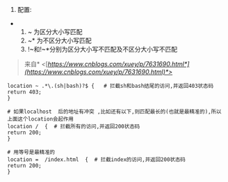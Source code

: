 1. 配置:

- 1.  ~ 为区分大小写匹配
  2.  ~* 为不区分大小写匹配
  3.  !~和!~*分别为区分大小写不匹配及不区分大小写不匹配

> 来自* *<*[*https://www.cnblogs.com/xuey/p/7631690.html*](https://www.cnblogs.com/xuey/p/7631690.html)*>*



```
location ~ .*\.(sh|bash)?$ {   # 拦截sh和bash结尾的访问,并返回403状态码
return 403;
}
 
# 如果localhost  后的地址有冲突 ,比如还有以下,则匹配最长的(也就是最精准的),所以上面这个location会起作用
location /  {  # 拦截所有的访问,并返回200状态码
return 200;
}
 
# 用等号是最精准的
location =  /index.html  {  # 拦截index的访问,并返回200状态码
return 200;
}
 
 
```

